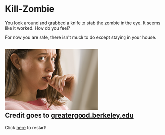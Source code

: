 # Kill-Zombie

You look around and grabbed a knife to stab the zombie in the eye. It seems like it worked. How do you feel? 

For now you are safe, there isn't much to do except staying in your house. 

![](../images/worried.png)     
Credit goes to [greatergood.berkeley.edu](https://greatergood.berkeley.edu/article/item/is_mindfulness_really_the_best_way_to_reduce_worry)
---

Click [here](home.md) to restart!